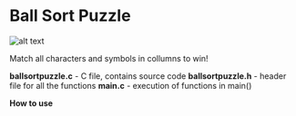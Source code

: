 # Ball Sort Puzzle

![alt text](http://url/to/img.png)

Match all characters and symbols in collumns to win!

__ballsortpuzzle.c__ - C file, contains source code
__ballsortpuzzle.h__ - header file for all the functions
__main.c__ - execution of functions in main()

**How to use**
